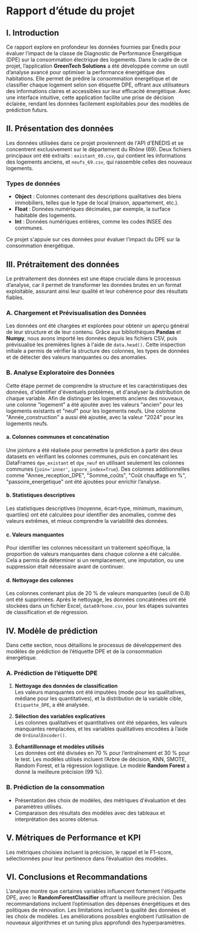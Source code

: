 # Rapport d’étude du projet

## I. Introduction
Ce rapport explore en profondeur les données fournies par Enedis pour évaluer l’impact de la classe de Diagnostic de Performance Énergétique (DPE) sur la consommation électrique des logements. Dans le cadre de ce projet, l’application **GreenTech Solutions** a été développée comme un outil d’analyse avancé pour optimiser la performance énergétique des habitations. Elle permet de prédire la consommation énergétique et de classifier chaque logement selon son étiquette DPE, offrant aux utilisateurs des informations claires et accessibles sur leur efficacité énergétique. Avec une interface intuitive, cette application facilite une prise de décision éclairée, rendant les données facilement exploitables pour des modèles de prédiction futurs.

## II. Présentation des données
Les données utilisées dans ce projet proviennent de l'API d'ENEDIS et se concentrent exclusivement sur le département du Rhône (69). Deux fichiers principaux ont été extraits : `existant_69.csv`, qui contient les informations des logements anciens, et `neufs_69.csv`, qui rassemble celles des nouveaux logements.

### Types de données
- **Object** : Colonnes contenant des descriptions qualitatives des biens immobiliers, telles que le type de local (maison, appartement, etc.).
- **Float** : Données numériques décimales, par exemple, la surface habitable des logements.
- **Int** : Données numériques entières, comme les codes INSEE des communes.

Ce projet s'appuie sur ces données pour évaluer l'impact du DPE sur la consommation énergétique.

## III. Prétraitement des données
Le prétraitement des données est une étape cruciale dans le processus d’analyse, car il permet de transformer les données brutes en un format exploitable, assurant ainsi leur qualité et leur cohérence pour des résultats fiables.

### A. Chargement et Prévisualisation des Données
Les données ont été chargées et explorées pour obtenir un aperçu général de leur structure et de leur contenu. Grâce aux bibliothèques **Pandas** et **Numpy**, nous avons importé les données depuis les fichiers CSV, puis prévisualisé les premières lignes à l'aide de `data.head()`. Cette inspection initiale a permis de vérifier la structure des colonnes, les types de données et de détecter des valeurs manquantes ou des anomalies.

### B. Analyse Exploratoire des Données
Cette étape permet de comprendre la structure et les caractéristiques des données, d'identifier d'éventuels problèmes, et d'analyser la distribution de chaque variable. Afin de distinguer les logements anciens des nouveaux, une colonne "logement" a été ajoutée avec les valeurs "ancien" pour les logements existants et "neuf" pour les logements neufs. Une colonne "Année_construction" a aussi été ajoutée, avec la valeur "2024" pour les logements neufs.

#### a. Colonnes communes et concaténation
Une jointure a été réalisée pour permettre la prédiction à partir des deux datasets en vérifiant les colonnes communes, puis en concaténant les DataFrames `dpe_existant` et `dpe_neuf` en utilisant seulement les colonnes communes (`join='inner'`, `ignore_index=True`). Des colonnes additionnelles comme "Annee_reception_DPE", "Somme_coûts", "Coût chauffage en %", "passoire_energetique" ont été ajoutées pour enrichir l’analyse.

#### b. Statistiques descriptives
Les statistiques descriptives (moyenne, écart-type, minimum, maximum, quartiles) ont été calculées pour identifier des anomalies, comme des valeurs extrêmes, et mieux comprendre la variabilité des données.

#### c. Valeurs manquantes
Pour identifier les colonnes nécessitant un traitement spécifique, la proportion de valeurs manquantes dans chaque colonne a été calculée. Cela a permis de déterminer si un remplacement, une imputation, ou une suppression était nécessaire avant de continuer.

#### d. Nettoyage des colonnes
Les colonnes contenant plus de 20 % de valeurs manquantes (seuil de 0.8) ont été supprimées. Après le nettoyage, les données concaténées ont été stockées dans un fichier Excel, `data69rhone.csv`, pour les étapes suivantes de classification et de régression.

## IV. Modèle de prédiction
Dans cette section, nous détaillons le processus de développement des modèles de prédiction de l’étiquette DPE et de la consommation énergétique.

### A. Prédiction de l’étiquette DPE
1. **Nettoyage des données de classification**  
   Les valeurs manquantes ont été imputées (mode pour les qualitatives, médiane pour les quantitatives), et la distribution de la variable cible, `Étiquette_DPE`, a été analysée.

2. **Sélection des variables explicatives**  
   Les colonnes qualitatives et quantitatives ont été séparées, les valeurs manquantes remplacées, et les variables qualitatives encodées à l’aide de `OrdinalEncoder()`.

3. **Échantillonnage et modèles utilisés**  
   Les données ont été divisées en 70 % pour l’entraînement et 30 % pour le test. Les modèles utilisés incluent l’Arbre de décision, KNN, SMOTE, Random Forest, et la régression logistique. Le modèle **Random Forest** a donné la meilleure précision (99 %).

### B. Prédiction de la consommation
- Présentation des choix de modèles, des métriques d'évaluation et des paramètres utilisés.
- Comparaison des résultats des modèles avec des tableaux et interprétation des scores obtenus.

## V. Métriques de Performance et KPI
Les métriques choisies incluent la précision, le rappel et le F1-score, sélectionnées pour leur pertinence dans l’évaluation des modèles.

## VI. Conclusions et Recommandations
L’analyse montre que certaines variables influencent fortement l'étiquette DPE, avec le **RandomForestClassifier** offrant la meilleure précision. Des recommandations incluent l’optimisation des dépenses énergétiques et des politiques de rénovation. Les limitations incluent la qualité des données et les choix de modèles. Les améliorations possibles englobent l’utilisation de nouveaux algorithmes et un tuning plus approfondi des hyperparamètres.
